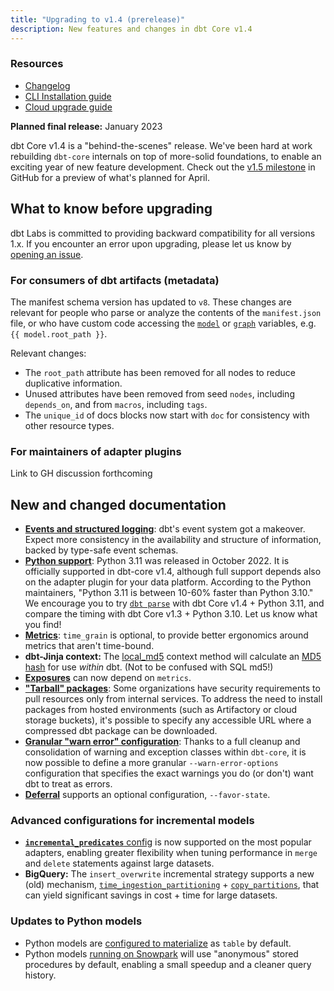 ```yaml
---
title: "Upgrading to v1.4 (prerelease)"
description: New features and changes in dbt Core v1.4
---
```

### Resources

- [Changelog](https://github.com/dbt-labs/dbt-core/blob/1.4.latest/CHANGELOG.md)
- [CLI Installation guide](/docs/get-started/installation)
- [Cloud upgrade guide](/docs/dbt-versions/upgrade-core-in-cloud)

**Planned final release:** January 2023

dbt Core v1.4 is a "behind-the-scenes" release. We've been hard at work rebuilding `dbt-core` internals on top of more-solid foundations, to enable an exciting year of new feature development. Check out the [v1.5 milestone](https://github.com/dbt-labs/dbt-core/milestone/82) in GitHub for a preview of what's planned for April.

## What to know before upgrading

dbt Labs is committed to providing backward compatibility for all versions 1.x. If you encounter an error upon upgrading, please let us know by [opening an issue](https://github.com/dbt-labs/dbt-core/issues/new).

### For consumers of dbt artifacts (metadata)

The manifest schema version has updated to `v8`. These changes are relevant for people who parse or analyze the contents of the `manifest.json` file, or who have custom code accessing the [`model`](https://docs.getdbt.com/reference/dbt-jinja-functions/model) or [`graph`](https://docs.getdbt.com/reference/dbt-jinja-functions/graph) variables, e.g. `{{ model.root_path }}`.

Relevant changes:
- The `root_path` attribute has been removed for all nodes to reduce duplicative information.
- Unused attributes have been removed from seed `nodes`, including `depends_on`, and from `macros`, including `tags`.
- The `unique_id` of docs blocks now start with `doc` for consistency with other resource types.

### For maintainers of adapter plugins

Link to GH discussion forthcoming

## New and changed documentation

- [**Events and structured logging**](events-logging): dbt's event system got a makeover. Expect more consistency in the availability and structure of information, backed by type-safe event schemas.
- [**Python support**](/faqs/Core/install-python-compatibility): Python 3.11 was released in October 2022. It is officially supported in dbt-core v1.4, although full support depends also on the adapter plugin for your data platform. According to the Python maintainers, "Python 3.11 is between 10-60% faster than Python 3.10." We encourage you to try [`dbt parse`](parse) with dbt Core v1.4 + Python 3.11, and compare the timing with dbt Core v1.3 + Python 3.10. Let us know what you find!
- [**Metrics**](/docs/build/metrics): `time_grain` is optional, to provide better ergonomics around metrics that aren't time-bound.
- **dbt-Jinja context:** The [local_md5](/reference/dbt-jinja-functions/local-md5) context method will calculate an [MD5 hash](https://en.wikipedia.org/wiki/MD5) for use _within_ dbt. (Not to be confused with SQL md5!)
- [**Exposures**](/docs/build/exposures) can now depend on `metrics`.
- [**"Tarball" packages**](packages#internally-hosted-tarball-URL): Some organizations have security requirements to pull resources only from internal services. To address the need to install packages from hosted environments (such as Artifactory or cloud storage buckets), it's possible to specify any accessible URL where a compressed dbt package can be downloaded.
- [**Granular "warn error" configuration**](global-configs#warnings-as-errors): Thanks to a full cleanup and consolidation of warning and exception classes within `dbt-core`, it is now possible to define a more granular `--warn-error-options` configuration that specifies the exact warnings you do (or don't) want dbt to treat as errors.
- [**Deferral**](defer#favor-state) supports an optional configuration, `--favor-state`.

### Advanced configurations for incremental models

- [**`incremental_predicates`** config](incremental-models#about-incremental_predicates) is now supported on the most popular adapters, enabling greater flexibility when tuning performance in `merge` and `delete` statements against large datasets.
- **BigQuery:** The `insert_overwrite` incremental strategy supports a new (old) mechanism, [`time_ingestion_partitioning`](bigquery-configs#partitioning-by-an-ingestion-date-or-timestamp) + [`copy_partitions`](#copying-ingestion-time-partitions), that can yield significant savings in cost + time for large datasets.

### Updates to Python models

- Python models are [configured to materialize](python-models#materializations) as `table` by default.
- Python models [running on Snowpark](python-models#specific-data-platforms) will use "anonymous" stored procedures by default, enabling a small speedup and a cleaner query history.
